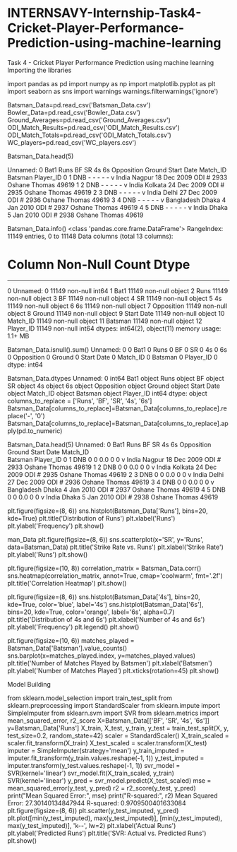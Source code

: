# INTERNSAVY-Internship-Task4-Cricket-Player-Performance-Prediction-using-machine-learning
Task 4 - Cricket Player Performance Prediction using machine learning
Importing the libraries

import pandas as pd
import numpy as np
import matplotlib.pyplot as plt
import seaborn as sns
import warnings
warnings.filterwarnings('ignore')

Batsman_Data=pd.read_csv('Batsman_Data.csv')
Bowler_Data=pd.read_csv('Bowler_Data.csv')
Ground_Averages=pd.read_csv('Ground_Averages.csv')
ODI_Match_Results=pd.read_csv('ODI_Match_Results.csv')
ODI_Match_Totals=pd.read_csv('ODI_Match_Totals.csv')
WC_players=pd.read_csv('WC_players.csv')

Batsman_Data.head(5)

Unnamed: 0	Bat1	Runs	BF	SR	4s	6s	Opposition	Ground	Start Date	Match_ID	Batsman	Player_ID
0	1	DNB	-	-	-	-	-	v India	Nagpur	18 Dec 2009	ODI # 2933	Oshane Thomas	49619
1	2	DNB	-	-	-	-	-	v India	Kolkata	24 Dec 2009	ODI # 2935	Oshane Thomas	49619
2	3	DNB	-	-	-	-	-	v India	Delhi	27 Dec 2009	ODI # 2936	Oshane Thomas	49619
3	4	DNB	-	-	-	-	-	v Bangladesh	Dhaka	4 Jan 2010	ODI # 2937	Oshane Thomas	49619
4	5	DNB	-	-	-	-	-	v India	Dhaka	5 Jan 2010	ODI # 2938	Oshane Thomas	49619

Batsman_Data.info()
<class 'pandas.core.frame.DataFrame'>
RangeIndex: 11149 entries, 0 to 11148
Data columns (total 13 columns):
 #   Column      Non-Null Count  Dtype 
---  ------      --------------  ----- 
 0   Unnamed: 0  11149 non-null  int64 
 1   Bat1        11149 non-null  object
 2   Runs        11149 non-null  object
 3   BF          11149 non-null  object
 4   SR          11149 non-null  object
 5   4s          11149 non-null  object
 6   6s          11149 non-null  object
 7   Opposition  11149 non-null  object
 8   Ground      11149 non-null  object
 9   Start Date  11149 non-null  object
 10  Match_ID    11149 non-null  object
 11  Batsman     11149 non-null  object
 12  Player_ID   11149 non-null  int64 
dtypes: int64(2), object(11)
memory usage: 1.1+ MB

Batsman_Data.isnull().sum()
Unnamed: 0    0
Bat1          0
Runs          0
BF            0
SR            0
4s            0
6s            0
Opposition    0
Ground        0
Start Date    0
Match_ID      0
Batsman       0
Player_ID     0
dtype: int64

Batsman_Data.dtypes
Unnamed: 0     int64
Bat1          object
Runs          object
BF            object
SR            object
4s            object
6s            object
Opposition    object
Ground        object
Start Date    object
Match_ID      object
Batsman       object
Player_ID      int64
dtype: object
columns_to_replace = ['Runs', 'BF', 'SR', '4s', '6s']
Batsman_Data[columns_to_replace]=Batsman_Data[columns_to_replace].replace('-', '0')
Batsman_Data[columns_to_replace]=Batsman_Data[columns_to_replace].apply(pd.to_numeric)

Batsman_Data.head(5)
Unnamed: 0	Bat1	Runs	BF	SR	4s	6s	Opposition	Ground	Start Date	Match_ID	
Batsman	Player_ID
0	1	DNB	0	0	0.0	0	0	v India	Nagpur	18 Dec 2009	ODI # 2933	Oshane Thomas	49619
1	2	DNB	0	0	0.0	0	0	v India	Kolkata	24 Dec 2009	ODI # 2935	Oshane Thomas	49619
2	3	DNB	0	0	0.0	0	0	v India	Delhi	27 Dec 2009	ODI # 2936	Oshane Thomas	49619
3	4	DNB	0	0	0.0	0	0	v Bangladesh	Dhaka	4 Jan 2010	ODI # 2937	Oshane Thomas	49619
4	5	DNB	0	0	0.0	0	0	v India	Dhaka	5 Jan 2010	ODI # 2938	Oshane Thomas	49619

plt.figure(figsize=(8, 6))
sns.histplot(Batsman_Data['Runs'], bins=20, kde=True)
plt.title('Distribution of Runs')
plt.xlabel('Runs')
plt.ylabel('Frequency')
plt.show()

man_Data
plt.figure(figsize=(8, 6))
sns.scatterplot(x='SR', y='Runs', data=Batsman_Data)
plt.title('Strike Rate vs. Runs')
plt.xlabel('Strike Rate')
plt.ylabel('Runs')
plt.show()

plt.figure(figsize=(10, 8))
correlation_matrix = Batsman_Data.corr()
sns.heatmap(correlation_matrix, annot=True, cmap='coolwarm', fmt='.2f')
plt.title('Correlation Heatmap')
plt.show()

plt.figure(figsize=(8, 6))
sns.histplot(Batsman_Data['4s'], bins=20, kde=True, color='blue', label='4s')
sns.histplot(Batsman_Data['6s'], bins=20, kde=True, color='orange', label='6s', alpha=0.7)
plt.title('Distribution of 4s and 6s')
plt.xlabel('Number of 4s and 6s')
plt.ylabel('Frequency')
plt.legend()
plt.show()

plt.figure(figsize=(10, 6))
matches_played = Batsman_Data['Batsman'].value_counts()
sns.barplot(x=matches_played.index, y=matches_played.values)
plt.title('Number of Matches Played by Batsmen')
plt.xlabel('Batsmen')
plt.ylabel('Number of Matches Played')
plt.xticks(rotation=45)
plt.show()

Model Building

from sklearn.model_selection import train_test_split
from sklearn.preprocessing import StandardScaler
from sklearn.impute import SimpleImputer
from sklearn.svm import SVR
from sklearn.metrics import mean_squared_error, r2_score
X=Batsman_Data[['BF', 'SR', '4s', '6s']]
y=Batsman_Data['Runs']
X_train, X_test, y_train, y_test = train_test_split(X, y, test_size=0.2, random_state=42)
scaler = StandardScaler()
X_train_scaled = scaler.fit_transform(X_train)
X_test_scaled = scaler.transform(X_test)
imputer = SimpleImputer(strategy='mean')
y_train_imputed = imputer.fit_transform(y_train.values.reshape(-1, 1))
y_test_imputed = imputer.transform(y_test.values.reshape(-1, 1))
svr_model = SVR(kernel='linear')
svr_model.fit(X_train_scaled, y_train)
SVR(kernel='linear')
y_pred = svr_model.predict(X_test_scaled)
mse = mean_squared_error(y_test, y_pred)
r2 = r2_score(y_test, y_pred)
​
print("Mean Squared Error:", mse)
print("R-squared:", r2)
Mean Squared Error: 27.30140134847944
R-squared: 0.9709500401633084
plt.figure(figsize=(8, 6))
plt.scatter(y_test_imputed, y_pred)
plt.plot([min(y_test_imputed), max(y_test_imputed)], [min(y_test_imputed), max(y_test_imputed)], 'k--', lw=2)
plt.xlabel('Actual Runs')
plt.ylabel('Predicted Runs')
plt.title('SVR: Actual vs. Predicted Runs')
plt.show()

​
